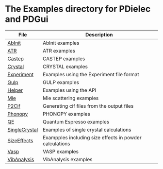 # The Examples directory for PDielec and PDGui

 | **File**       | **Description**                                         |
 | -------------- | ------------------------------------------------------- |
 | [AbInit](./AbInit/README.md) | AbInit examples  |
 | [ATR](./ATR/README.md) | ATR examples |
 | [Castep](./Castep/README.md) | CASTEP examples  |
 | [Crystal](./Crystal/README.md) | CRYSTAL examples |
 | [Experiment](./Experiment/README.md) | Examples using the Experiment file format |
 | [Gulp](./Gulp/README.md) | GULP examples   |
 | [Helper](./Helper/README.md) | Examples using the API    |
 | [Mie](./Mie/README.md) | Mie scattering examples   |
 | [P2Cif](./P2Cif/README.md) | Generating cif files from the output files    |
 | [Phonopy](./Phonopy/README.md) | PHONOPY examples|
 | [QE](./QE/README.md) | Quantum Espresso examples |
 | [SingleCrystal](./SingleCrystal/README.md) | Examples of single crystal calculations       |
 | [SizeEffects](./SizeEffects/README.md) | Exampples including size effects in powder calculations |
 | [Vasp](./Vasp/README.md) | VASP examples   |
 | [VibAnalysis](./VibAnalysis/README.md) | VibAnalysis examples      |
